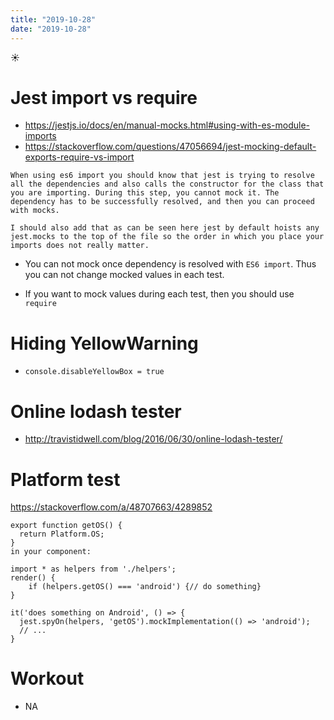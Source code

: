 ```yaml
---
title: "2019-10-28"
date: "2019-10-28"
---
```


☀️

# Jest import vs require

- https://jestjs.io/docs/en/manual-mocks.html#using-with-es-module-imports
- https://stackoverflow.com/questions/47056694/jest-mocking-default-exports-require-vs-import

```
When using es6 import you should know that jest is trying to resolve all the dependencies and also calls the constructor for the class that you are importing. During this step, you cannot mock it. The dependency has to be successfully resolved, and then you can proceed with mocks.

I should also add that as can be seen here jest by default hoists any jest.mocks to the top of the file so the order in which you place your imports does not really matter.
```

- You can not mock once dependency is resolved with `ES6 import`. Thus you can not change mocked values in each test.

- If you want to mock values during each test, then you should use `require`

# Hiding YellowWarning

- `console.disableYellowBox = true`

# Online lodash tester

- http://travistidwell.com/blog/2016/06/30/online-lodash-tester/

# Platform test

https://stackoverflow.com/a/48707663/4289852

```
export function getOS() {
  return Platform.OS;
}
in your component:

import * as helpers from './helpers';
render() {
    if (helpers.getOS() === 'android') {// do something}
}
```

```
it('does something on Android', () => {
  jest.spyOn(helpers, 'getOS').mockImplementation(() => 'android');
  // ...
}
```

# Workout

- NA

